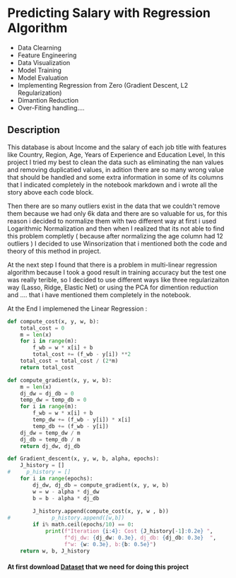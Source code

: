 # Predicting Salary with Regression Algorithm

+ Data Clearning
+ Feature Engineering
+ Data Visualization
+ Model Training
+ Model Evaluation
+ Implementing Regression from Zero (Gradient Descent, L2 Regularization)
+ Dimantion Reduction
+ Over-Fiting handling....

## Description
This database is about Income and the salary of each job title with features like Country, Region, Age, Years of Experience and Education Level, In this project I tried my best to clean the data such as eliminating the nan values and removing duplicatied values, in adition there are so many wrong value that should be handled and some extra information in some of its columns that I indicated completely in the notebook markdown and i wrote all the story above each code block.

Then there are so many outliers exist in the data that we couldn't remove them because we had only 6k data and there are so valuable for us, for this reason i decided to normalize them with two different way at first i used Logarithmic Normalization and then when I realized that its not able to find this problem completly ( because after normalizing the age column had 12 outliers ) I decided to use Winsorization that i mentioned both the code and theory of this method in project. 

At the next step I found that there is a problem in multi-linear regression algorithm because I took a good result in training accuracy but the test one was really terible, so I decided to use different ways like three regularizaiton way (Lasso, Ridge, Elastic Net) or using the PCA for dimention reduction and .... that i have mentioned them completely in the notebook.

At the End I implemened the Linear Regression :
```python
def compute_cost(x, y, w, b):
    total_cost = 0
    m = len(x)
    for i in range(m):
        f_wb = w * x[i] + b
        total_cost += (f_wb - y[i]) **2
    total_cost = total_cost / (2*m)
    return total_cost
```
```python
def compute_gradient(x, y, w, b):
    m = len(x)
    dj_dw = dj_db = 0
    temp_dw = temp_db = 0
    for i in range(m):
        f_wb = w * x[i] + b
        temp_dw += (f_wb - y[i]) * x[i]
        temp_db += (f_wb - y[i])
    dj_dw = temp_dw / m
    dj_db = temp_db / m
    return dj_dw, dj_db
```

```python
def Gradient_descent(x, y, w, b, alpha, epochs):  
    J_history = []
#     p_history = []
    for i in range(epochs):
        dj_dw, dj_db = compute_gradient(x, y, w, b)
        w = w - alpha * dj_dw
        b = b - alpha * dj_db
        
        J_history.append(compute_cost(x, y, w , b))
#             p_history.append([w,b])
        if i% math.ceil(epochs/10) == 0:
            print(f"Iteration {i:4}: Cost {J_history[-1]:0.2e} ",
                  f"dj_dw: {dj_dw: 0.3e}, dj_db: {dj_db: 0.3e}  ",
                  f"w: {w: 0.3e}, b:{b: 0.5e}")
    return w, b, J_history
```
<h4>At first download <a href="https://drive.google.com/drive/folders/1nWPOFxK3YEh8MVKdWs8A37lXmhbx-7al?usp=sharing">Dataset</a> that we need for doing this project</h4>

